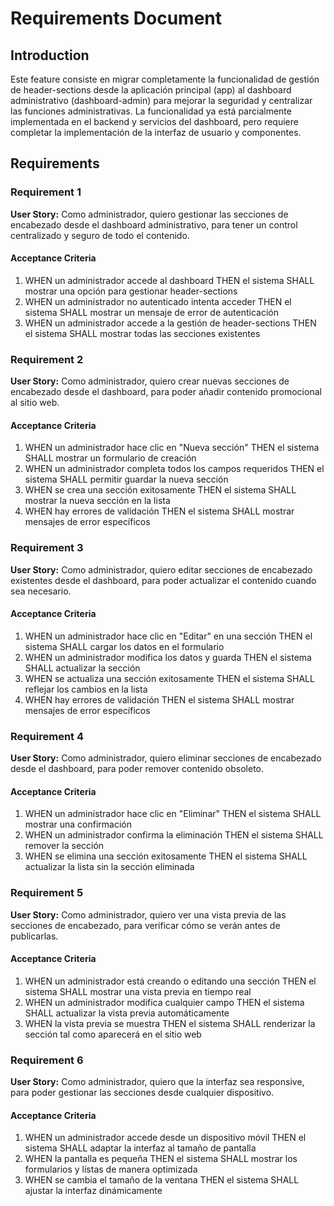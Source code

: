 # Requirements Document

## Introduction

Este feature consiste en migrar completamente la funcionalidad de gestión de header-sections desde la aplicación principal (app) al dashboard administrativo (dashboard-admin) para mejorar la seguridad y centralizar las funciones administrativas. La funcionalidad ya está parcialmente implementada en el backend y servicios del dashboard, pero requiere completar la implementación de la interfaz de usuario y componentes.

## Requirements

### Requirement 1

**User Story:** Como administrador, quiero gestionar las secciones de encabezado desde el dashboard administrativo, para tener un control centralizado y seguro de todo el contenido.

#### Acceptance Criteria

1. WHEN un administrador accede al dashboard THEN el sistema SHALL mostrar una opción para gestionar header-sections
2. WHEN un administrador no autenticado intenta acceder THEN el sistema SHALL mostrar un mensaje de error de autenticación
3. WHEN un administrador accede a la gestión de header-sections THEN el sistema SHALL mostrar todas las secciones existentes

### Requirement 2

**User Story:** Como administrador, quiero crear nuevas secciones de encabezado desde el dashboard, para poder añadir contenido promocional al sitio web.

#### Acceptance Criteria

1. WHEN un administrador hace clic en "Nueva sección" THEN el sistema SHALL mostrar un formulario de creación
2. WHEN un administrador completa todos los campos requeridos THEN el sistema SHALL permitir guardar la nueva sección
3. WHEN se crea una sección exitosamente THEN el sistema SHALL mostrar la nueva sección en la lista
4. WHEN hay errores de validación THEN el sistema SHALL mostrar mensajes de error específicos

### Requirement 3

**User Story:** Como administrador, quiero editar secciones de encabezado existentes desde el dashboard, para poder actualizar el contenido cuando sea necesario.

#### Acceptance Criteria

1. WHEN un administrador hace clic en "Editar" en una sección THEN el sistema SHALL cargar los datos en el formulario
2. WHEN un administrador modifica los datos y guarda THEN el sistema SHALL actualizar la sección
3. WHEN se actualiza una sección exitosamente THEN el sistema SHALL reflejar los cambios en la lista
4. WHEN hay errores de validación THEN el sistema SHALL mostrar mensajes de error específicos

### Requirement 4

**User Story:** Como administrador, quiero eliminar secciones de encabezado desde el dashboard, para poder remover contenido obsoleto.

#### Acceptance Criteria

1. WHEN un administrador hace clic en "Eliminar" THEN el sistema SHALL mostrar una confirmación
2. WHEN un administrador confirma la eliminación THEN el sistema SHALL remover la sección
3. WHEN se elimina una sección exitosamente THEN el sistema SHALL actualizar la lista sin la sección eliminada

### Requirement 5

**User Story:** Como administrador, quiero ver una vista previa de las secciones de encabezado, para verificar cómo se verán antes de publicarlas.

#### Acceptance Criteria

1. WHEN un administrador está creando o editando una sección THEN el sistema SHALL mostrar una vista previa en tiempo real
2. WHEN un administrador modifica cualquier campo THEN el sistema SHALL actualizar la vista previa automáticamente
3. WHEN la vista previa se muestra THEN el sistema SHALL renderizar la sección tal como aparecerá en el sitio web

### Requirement 6

**User Story:** Como administrador, quiero que la interfaz sea responsive, para poder gestionar las secciones desde cualquier dispositivo.

#### Acceptance Criteria

1. WHEN un administrador accede desde un dispositivo móvil THEN el sistema SHALL adaptar la interfaz al tamaño de pantalla
2. WHEN la pantalla es pequeña THEN el sistema SHALL mostrar los formularios y listas de manera optimizada
3. WHEN se cambia el tamaño de la ventana THEN el sistema SHALL ajustar la interfaz dinámicamente